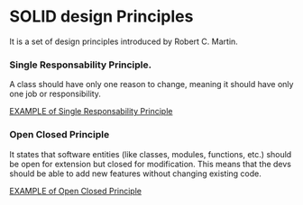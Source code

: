 # SOLID design Principles

It is a set of design principles introduced by Robert C. Martin.

### Single Responsability Principle.

A class should have only one reason to change, meaning it should have only one job or responsibility.

[EXAMPLE of Single Responsability Principle](SOLID-design-principles/single-responsibility-principle.js)

### Open Closed Principle

It states that software entities (like classes, modules, functions, etc.) should be open for extension but closed for modification. This means that the devs should be able to add new features without changing existing code.

[EXAMPLE of Open Closed Principle](SOLID-design-principles/open-closed-principle.js)
